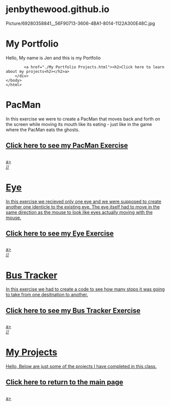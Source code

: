 # jenbythewood.github.io
 Picture/69280358841__56F90713-3606-4BA1-8014-1122A300E48C.jpg
 
<!DOCTYPE html>
<html lang="en">
    <head>
            <meta charset="UTF-8">
            <meta http-equiv="X-UA-Compatible" content="IE=edge">
            <meta name="viewport" content=""width-device-width, initial-scale="1.0">
            <link rel="stylesheet" href="style.css">
    </head>
    <body>
        <div class="container">
            <h1>My Portfolio</h1>
            <p>Hello, My name is Jen and this is my Portfolio</p>
               
            <a href="./My Portfolio Projects.html"><h2>Click here to learn about my projects<h2></h2>a>
        </div>
    </body>
    </html>
<!DOCTYPE html>
<html lang="en">
<head>
        <meta charset="UTF-8">
        <meta http-equiv="X-UA-Compatible" content="IE=edge">
        <meta name="viewport" content=""width-device-width, initial-scale="1.0">
        <link rel="stylesheet" href="style.css">
        <title>MAIN PAGE</title>
</head>
<body>
    <div class="container">
        <h1>PacMan</h1>
        <p>In this exercise we were to create a PacMan that moves back and forth on the screen while moving its mouth like its eating - just like in the game where the PacMan eats the ghosts. </p>
        <a href="https://jenbythewood.github.io/PacMan/"><h2>Click here to see my PacMan Exercise<h2></h2>a>
    </div>
</body>
            //
<body>
    <div class="container">
        <h1>Eye</h1>
        <p>In this exercise we recieved only one eye and we were supposed to create another one identicle to the existing eye. The eye itself had to move in the same direction as the mouse to look like eyes actually moving with the mouse. </p>
        <a href="https://jenbythewood.github.io/Eye/"><h2>Click here to see my Eye Exercise<h2></h2>a>
    </div>
</body>
            //
<body>
    <div class="container">
        <h1>Bus Tracker</h1>
        <p>In this exercise we had to create a code to see how many stops it was going to take from one desitnation to another. </p>
        <a href="https://jenbythewood.github.io/Bus-Tracker/"><h2>Click here to see my Bus Tracker Exercise<h2></h2>a>
    </div>
</body>
            //
<body>
    <div class="container">
        <h1>My Projects</h1>
        <p>Hello, Below are just some of the projects I have completed in this class. </p>
        <p> </p>
        <a href="./My Protfolio Index.html"><h2>Click here to return to the main page<h2></h2>a>
    </div>
</body>
</html>
